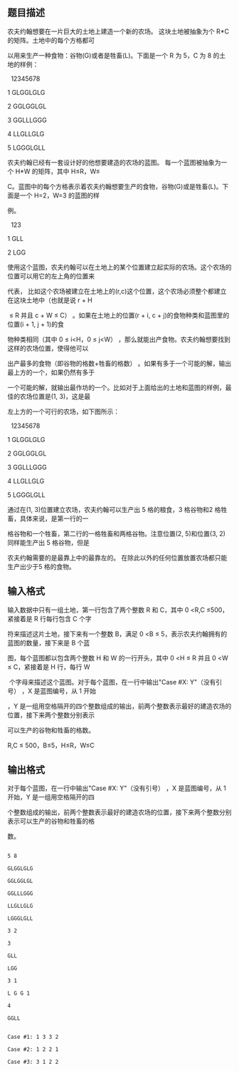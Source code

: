 ## 题目描述

<div>
 农夫约翰想要在一片巨大的土地上建造一个新的农场。 这块土地被抽象为个 R*C 的矩阵。土地中的每个方格都可
</div>
<div>
 以用来生产一种食物：谷物(G)或者是牲畜(L)。下面是一个 R 为 5，C 为 8 的土地的样例：
</div>
<div>
   12345678
</div>
<div>
 1 GLGGLGLG
</div>
<div>
 2 GGLGGLGL
</div>
<div>
 3 GGLLLGGG
</div>
<div>
 4 LLGLLGLG
</div>
<div>
 5 LGGGLGLL
</div>
<div>
 农夫约翰已经有一套设计好的他想要建造的农场的蓝图。 每一个蓝图被抽象为一个 H*W 的矩阵，其中 H≤R，W≤
</div>
<div>
 C。蓝图中的每个方格表示着农夫约翰想要生产的食物，谷物(G)或是牲畜(L)。下面是一个 H=2，W=3 的蓝图的样
</div>
<div>
 例。
</div>
<div>
   123
</div>
<div>
 1 GLL
</div>
<div>
 2 LGG
</div>
<div>
 使用这个蓝图，农夫约翰可以在土地上的某个位置建立起实际的农场。这个农场的位置可以用它的左上角的位置来
</div>
<div>
 代表， 比如这个农场被建立在土地上的(r,c)这个位置，这个农场必须整个都建立在这块土地中（也就是说 r + H
</div>
<div>
  ≤ R 并且 c + W ≤ C） 。如果在土地上的位置(r + i, c + j)的食物种类和蓝图里的位置(i + 1, j + 1)的食
</div>
<div>
 物种类相同（其中 0 ≤ i<H，0 ≤ j<W） ，那么就能出产食物。农夫约翰想要找到这样的农场位置，使得他可以
</div>
<div>
 出产最多的食物（即谷物的格数+牲畜的格数） 。如果有多于一个可能的解，输出最上方的一个，如果仍然有多于
</div>
<div>
 一个可能的解，就输出最作坊的一个。比如对于上面给出的土地和蓝图的样例，最佳的农场位置是(1, 3)，这是最
</div>
<div>
 左上方的一个可行的农场，如下图所示：
</div>
<div>
   12345678
</div>
<div>
 1 GLGGLGLG
</div>
<div>
 2 GGLGGLGL
</div>
<div>
 3 GGLLLGGG
</div>
<div>
 4 LLGLLGLG
</div>
<div>
 5 LGGGLGLL
</div>
<div>
 通过在(1, 3)位置建立农场，农夫约翰可以生产出 5 格的粮食，3 格谷物和2 格牲畜，具体来说，是第一行的一
</div>
<div>
 格谷物和一个牲畜，第二行的一格牲畜和两格谷物。注意位置(2, 5)和位置(3, 2)同样能生产出 5 格谷物，但是
</div>
<div>
 农夫约翰需要的是最靠上中的最靠左的。 在除此以外的任何位置放置农场都只能生产出少于5 格的食物。
</div>
<div></div>
<p></p>

## 输入格式

<div>
 输入数据中只有一组土地，第一行包含了两个整数 R 和 C，其中 0 <R,C ≤500，紧接着是 R 行每行包含 C 个字
</div>
<div>
 符来描述这片土地，接下来有一个整数 B，满足 0 <B ≤ 5，表示农夫约翰拥有的蓝图的数量，接下来是 B 个蓝
</div>
<div>
 图，每个蓝图都以包含两个整数 H 和 W 的一行开头，其中 0 <H ≤ R 并且 0 <W ≤ C，紧接着是 H 行，每行 W
</div>
<div>
  个字母来描述这个蓝图。对于每个蓝图，在一行中输出"Case #X: Y"（没有引号） ，X 是蓝图编号，从 1 开始
</div>
<div>
 ，Y 是一组用空格隔开的四个整数组成的输出，前两个整数表示最好的建造农场的位置，接下来两个整数分别表示
</div>
<div>
 可以生产的谷物和牲畜的格数。
</div>
<div>
 R,C ≤ 500，B≤5，H≤R，W≤C
</div>
<div></div>
<p></p>

## 输出格式

<div>
 对于每个蓝图，在一行中输出"Case #X: Y"（没有引号） ，X 是蓝图编号，从 1 开始，Y 是一组用空格隔开的四
</div>
<div>
 个整数组成的输出，前两个整数表示最好的建造农场的位置，接下来两个整数分别表示可以生产的谷物和牲畜的格
</div>
<div>
 数。
</div>
<div></div>
<p></p>

```input1
5 8
GLGGLGLG
GGLGGLGL
GGLLLGGG
LLGLLGLG
LGGGLGLL
3 2
3
GLL
LGG
3 1
L G G 1
4
GGLL
```
```output1
Case #1: 1 3 3 2
Case #2: 1 2 2 1
Case #3: 3 1 2 2
```
